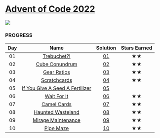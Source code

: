 # [Advent of Code 2022](https://adventofcode.com/2023)

![](https://img.shields.io/badge/stars%20⭐-18-yellow)

### PROGRESS

| Day |                                  Name                                  | Solution | Stars Earned |
| :-: | :--------------------------------------------------------------------: | :------: | :----------: |
| 01  |           [Trebuchet?!](https://adventofcode.com/2023/day/1)           | [01](01) |      ★★      |
| 02  |         [Cube Conundrum](https://adventofcode.com/2023/day/2)          | [02](02) |      ★★      |
| 03  |           [Gear Ratios](https://adventofcode.com/2023/day/3)           | [03](03) |      ★★      |
| 04  |          [Scratchcards](https://adventofcode.com/2023/day/4)           | [04](04) |      ★★      |
| 05  | [If You Give A Seed A Fertilizer](https://adventofcode.com/2023/day/5) | [05](05) |              |
| 06  |           [Wait For It](https://adventofcode.com/2023/day/6)           | [06](06) |      ★★      |
| 07  |           [Camel Cards](https://adventofcode.com/2023/day/7)           | [07](07) |      ★★      |
| 08  |        [Haunted Wasteland](https://adventofcode.com/2023/day/8)        | [08](08) |      ★★      |
| 09  |       [Mirage Maintenance](https://adventofcode.com/2023/day/9)        | [09](09) |      ★★      |
| 10  |           [Pipe Maze](https://adventofcode.com/2023/day/10)            | [10](10) |      ★★      |
